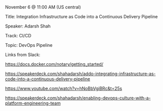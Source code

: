 November 6 @ 11:00 AM (US central)

Title: Integration Infrastructure as Code into a Continuous Delivery Pipeline

Speaker: Adarsh Shah

Track: CI/CD

Topic: DevOps Pipeline

Links from Slack:

https://docs.docker.com/notary/getting_started/

https://speakerdeck.com/shahadarsh/addo-integrating-infrastructure-as-code-into-a-continuous-delivery-pipeline

https://www.youtube.com/watch?v=hNoBbVgiBRc&t=25s

https://speakerdeck.com/shahadarsh/enabling-devops-culture-with-a-platform-engineering-team
